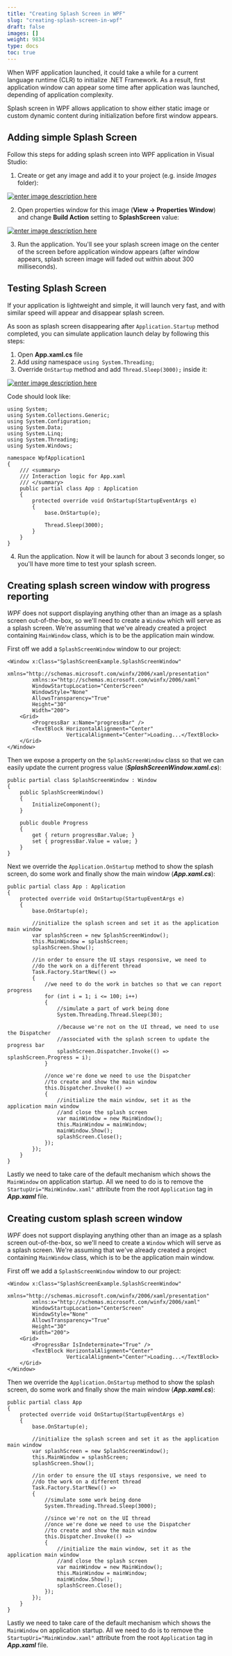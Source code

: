 ```yaml
---
title: "Creating Splash Screen in WPF"
slug: "creating-splash-screen-in-wpf"
draft: false
images: []
weight: 9834
type: docs
toc: true
---
```


When WPF application launched, it could take a while for a current language runtime (CLR) to initialize .NET Framework. As a result, first application window can appear some time after application was launched, depending of application complexity.

Splash screen in WPF allows application to show either static image or custom dynamic content during initialization before first window appears.


## Adding simple Splash Screen
Follow this steps for adding splash screen into WPF application in Visual Studio:
1. Create or get any image and add it to your project (e.g. inside _Images_ folder):

[![enter image description here][1]][1]

2. Open properties window for this image (**View → Properties Window**) and change **Build Action** setting to **SplashScreen** value:

[![enter image description here][2]][2]

3. Run the application. You'll see your splash screen image on the center of the screen before application window appears (after window appears, splash screen image will faded out within about 300 milliseconds).

  [1]: http://i.stack.imgur.com/1UZEu.png
  [2]: http://i.stack.imgur.com/nRdPY.png

## Testing Splash Screen
If your application is lightweight and simple, it will launch very fast, and with similar speed will appear and disappear splash screen.

As soon as splash screen disappearing after `Application.Startup` method completed, you can simulate application launch delay by following this steps:
1. Open **App.xaml.cs** file
2. Add _using_ namespace `using System.Threading;`
3. Override `OnStartup` method and add `Thread.Sleep(3000);` inside it:

[![enter image description here][1]][1]

Code should look like:

    using System;
    using System.Collections.Generic;
    using System.Configuration;
    using System.Data;
    using System.Linq;
    using System.Threading;
    using System.Windows;

    namespace WpfApplication1
    {
        /// <summary>
        /// Interaction logic for App.xaml
        /// </summary>
        public partial class App : Application
        {
            protected override void OnStartup(StartupEventArgs e)
            {
                base.OnStartup(e);

                Thread.Sleep(3000);
            }
        }
    }

4. Run the application. Now it will be launch for about 3 seconds longer, so you'll have more time to test your splash screen.

  [1]: http://i.stack.imgur.com/ZKPV4.png

## Creating splash screen window with progress reporting
_WPF_ does not support displaying anything other than an image as a splash screen out-of-the-box, so we'll need to create a `Window` which will serve as a splash screen. We're assuming that we've already created a project containing `MainWindow` class, which is to be the application main window.

First off we add a `SplashScreenWindow` window to our project:

    <Window x:Class="SplashScreenExample.SplashScreenWindow"
            xmlns="http://schemas.microsoft.com/winfx/2006/xaml/presentation"
            xmlns:x="http://schemas.microsoft.com/winfx/2006/xaml"
            WindowStartupLocation="CenterScreen"
            WindowStyle="None"
            AllowsTransparency="True"
            Height="30"
            Width="200">
        <Grid>
            <ProgressBar x:Name="progressBar" />
            <TextBlock HorizontalAlignment="Center"
                       VerticalAlignment="Center">Loading...</TextBlock>
        </Grid>
    </Window>

Then we expose a property on the `SplashScreenWindow` class so that we can easily update the current progress value (**_SplashScreenWindow.xaml.cs_**):

    public partial class SplashScreenWindow : Window
    {
        public SplashScreenWindow()
        {
            InitializeComponent();
        }

        public double Progress
        {
            get { return progressBar.Value; }
            set { progressBar.Value = value; }
        }
    }

Next we override the `Application.OnStartup` method to show the splash screen, do some work and finally show the main window (**_App.xaml.cs_**):

    public partial class App : Application
    {
        protected override void OnStartup(StartupEventArgs e)
        {
            base.OnStartup(e);

            //initialize the splash screen and set it as the application main window
            var splashScreen = new SplashScreenWindow();
            this.MainWindow = splashScreen;
            splashScreen.Show();

            //in order to ensure the UI stays responsive, we need to
            //do the work on a different thread
            Task.Factory.StartNew(() =>
            {
                //we need to do the work in batches so that we can report progress
                for (int i = 1; i <= 100; i++)
                {
                    //simulate a part of work being done
                    System.Threading.Thread.Sleep(30);

                    //because we're not on the UI thread, we need to use the Dispatcher
                    //associated with the splash screen to update the progress bar
                    splashScreen.Dispatcher.Invoke(() => splashScreen.Progress = i);
                }

                //once we're done we need to use the Dispatcher
                //to create and show the main window
                this.Dispatcher.Invoke(() =>
                {
                    //initialize the main window, set it as the application main window
                    //and close the splash screen
                    var mainWindow = new MainWindow();
                    this.MainWindow = mainWindow;
                    mainWindow.Show();
                    splashScreen.Close();
                });
            });
        }
    }


Lastly we need to take care of the default mechanism which shows the `MainWindow` on application startup. All we need to do is to remove the `StartupUri="MainWindow.xaml"` attribute from the root `Application` tag in **_App.xaml_** file.

## Creating custom splash screen window
_WPF_ does not support displaying anything other than an image as a splash screen out-of-the-box, so we'll need to create a `Window` which will serve as a splash screen. We're assuming that we've already created a project containing `MainWindow` class, which is to be the application main window.

First off we add a `SplashScreenWindow` window to our project:

    <Window x:Class="SplashScreenExample.SplashScreenWindow"
            xmlns="http://schemas.microsoft.com/winfx/2006/xaml/presentation"
            xmlns:x="http://schemas.microsoft.com/winfx/2006/xaml"
            WindowStartupLocation="CenterScreen"
            WindowStyle="None"
            AllowsTransparency="True"
            Height="30"
            Width="200">
        <Grid>
            <ProgressBar IsIndeterminate="True" />
            <TextBlock HorizontalAlignment="Center"
                       VerticalAlignment="Center">Loading...</TextBlock>
        </Grid>
    </Window>

Then we override the `Application.OnStartup` method to show the splash screen, do some work and finally show the main window (**_App.xaml.cs_**):

    public partial class App
    {
        protected override void OnStartup(StartupEventArgs e)
        {
            base.OnStartup(e);

            //initialize the splash screen and set it as the application main window
            var splashScreen = new SplashScreenWindow();
            this.MainWindow = splashScreen;
            splashScreen.Show();

            //in order to ensure the UI stays responsive, we need to
            //do the work on a different thread
            Task.Factory.StartNew(() =>
            {
                //simulate some work being done
                System.Threading.Thread.Sleep(3000);

                //since we're not on the UI thread
                //once we're done we need to use the Dispatcher
                //to create and show the main window
                this.Dispatcher.Invoke(() =>
                {
                    //initialize the main window, set it as the application main window
                    //and close the splash screen
                    var mainWindow = new MainWindow();
                    this.MainWindow = mainWindow;
                    mainWindow.Show();
                    splashScreen.Close();
                });
            });
        }
    }

Lastly we need to take care of the default mechanism which shows the `MainWindow` on application startup. All we need to do is to remove the `StartupUri="MainWindow.xaml"` attribute from the root `Application` tag in **_App.xaml_** file.

